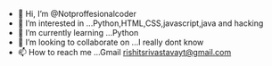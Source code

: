 - 👋 Hi, I’m @Notproffesionalcoder
- 👀 I’m interested in ...Python,HTML,CSS,javascript,java and hacking
- 🌱 I’m currently learning ...Python
- 💞️ I’m looking to collaborate on ...I really dont know
- 📫 How to reach me ...Gmail rishitsrivastavayt@gmail.com

<!---
Notproffesionalcoder/Notproffesionalcoder is a ✨ special ✨ repository because its `README.md` (this file) appears on your GitHub profile.
You can click the Preview link to take a look at your changes.
--->
